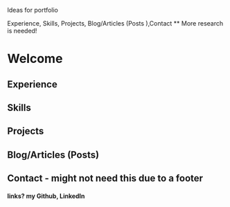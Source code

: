 Ideas  for portfolio

Experience, Skills, Projects, Blog/Articles (Posts ),Contact
** More research is needed!
# Welcome
## Experience
## Skills
## Projects
## Blog/Articles (Posts)
## Contact - might not need this due to a footer


#### links? my Github, LinkedIn
